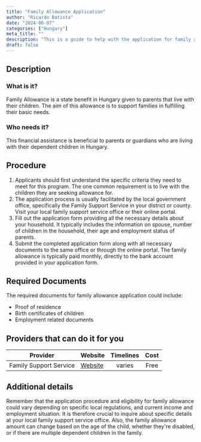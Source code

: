 ```yaml
---
title: "Family Allowance Application"
author: "Ricardo Batista"
date: "2024-06-07"
categories: ["Hungary"]
meta_title: ""
description: "This is a guide to help with the application for family allowance in Hungary."
draft: false
---
```


## Description
### What is it?
Family Allowance is a state benefit in Hungary given to parents that live with their children. The aim of this allowance is to support families in fulfilling their basic needs. 

### Who needs it?
This financial assistance is beneficial to parents or guardians who are living with their dependent children in Hungary.

## Procedure
1. Applicants should first understand the specific criteria they need to meet for this program. The one common requirement is to live with the children they are seeking allowance for.
2. The application process is usually facilitated by the local government office, specifically the Family Support Service in your district or county. Visit your local family support service office or their online portal.
3. Fill out the application form providing all the necessary details about your household. It typically includes the information on spouse, number of children in the household, their age and employment status of parents.
4. Submit the completed application form along with all necessary documents to the same office or through the online portal. The family allowance is typically paid monthly, directly to the bank account provided in your application form.

## Required Documents
The required documents for family allowance application could include:
- Proof of residence
- Birth certificates of children
- Employment related documents

## Providers that can do it for you

| Provider         |      Website        |   Timelines  |       Cost      |
| ---------------- | ------------------- | :----------: | :-------------: | 
| Family Support Service   |  [Website](http://www.socmap.gov.hu/family)  |  varies    |        Free       |

## Additional details
Remember that the application procedure and eligibility for family allowance could vary depending on specific local regulations, and current income and employment situation. It is therefore crucial to inquire about specific details at your local family support service office. Also, the family allowance amount can change based on the age of the child, whether they're disabled, or if there are multiple dependent children in the family.